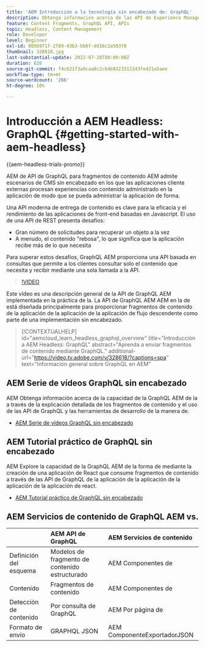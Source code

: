 ```yaml
---
title: 'AEM Introducción a la tecnología sin encabezado de: GraphQL'
description: Obtenga información acerca de las API de Experience Manager GraphQL y sus funciones.
feature: Content Fragments, GraphQL API, APIs
topic: Headless, Content Management
role: Developer
level: Beginner
exl-id: 0056971f-2f89-43b3-bb6f-dd16c2a50370
thumbnail: 328618.jpg
last-substantial-update: 2022-07-20T00:00:00Z
duration: 626
source-git-commit: f4c621f3a9caa8c2c64b8323312343fe421a5aee
workflow-type: tm+mt
source-wordcount: '266'
ht-degree: 10%

---
```


# Introducción a AEM Headless: GraphQL {#getting-started-with-aem-headless}

{{aem-headless-trials-promo}}

AEM de API de GraphQL para fragmentos de contenido
AEM admite escenarios de CMS sin encabezado en los que las aplicaciones cliente externas procesan experiencias con contenido administrado en la aplicación de modo que se pueda administrar la aplicación de forma.

Una API moderna de entrega de contenido es clave para la eficacia y el rendimiento de las aplicaciones de front-end basadas en Javascript. El uso de una API de REST presenta desafíos:

* Gran número de solicitudes para recuperar un objeto a la vez
* A menudo, el contenido &quot;rebosa&quot;, lo que significa que la aplicación recibe más de lo que necesita

Para superar estos desafíos, GraphQL AEM proporciona una API basada en consultas que permite a los clientes consultar solo el contenido que necesita y recibir mediante una sola llamada a la API.

>[!VIDEO](https://video.tv.adobe.com/v/328618?quality=12&learn=on)

Este vídeo es una descripción general de la API de GraphQL AEM implementada en la práctica de la. La API de GraphQL AEM AEM en la de está diseñada principalmente para proporcionar fragmentos de contenido de la aplicación de la aplicación de la aplicación de flujo descendente como parte de una implementación sin encabezado.

>[!CONTEXTUALHELP]
>id="aemcloud_learn_headless_graphql_overview"
>title="Introducción a AEM Headless: GraphQL"
>abstract="Aprenda a enviar fragmentos de contenido mediante GraphQL."
>additional-url="https://video.tv.adobe.com/v/328618/?captions=spa" text="Información general sobre GraphQL en AEM"

## AEM Serie de vídeos GraphQL sin encabezado

AEM Obtenga información acerca de la capacidad de la GraphQL AEM de la a través de la explicación detallada de los fragmentos de contenido y el uso de las API de GraphQL y las herramientas de desarrollo de la manera de.

* [AEM Serie de vídeos GraphQL sin encabezado](./video-series/modeling-basics.md)

## AEM Tutorial práctico de GraphQL sin encabezado

AEM Explore la capacidad de la GraphQL AEM de la forma de mediante la creación de una aplicación de React que consume fragmentos de contenido a través de las API de GraphQL de la aplicación de la aplicación de la aplicación de la aplicación de react.

* [AEM Tutorial práctico de GraphQL sin encabezado](./multi-step/overview.md)

## AEM Servicios de contenido de GraphQL AEM vs.

|                                | AEM API de GraphQL | AEM Servicios de contenido |
|--------------------------------|:-----------------|:---------------------|
| Definición del esquema | Modelos de fragmento de contenido estructurado | AEM Componentes de |
| Contenido | Fragmentos de contenido | AEM Componentes de |
| Detección de contenido | Por consulta de GraphQL | AEM Por página de |
| Formato de envío | GRAPHQL JSON | AEM ComponenteExportadorJSON |
